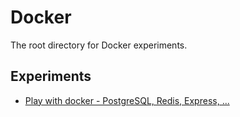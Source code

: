 # Docker

The root directory for Docker experiments.

## Experiments

- [Play with docker - PostgreSQL, Redis, Express, ...](./experiments/play-with-docker/)
